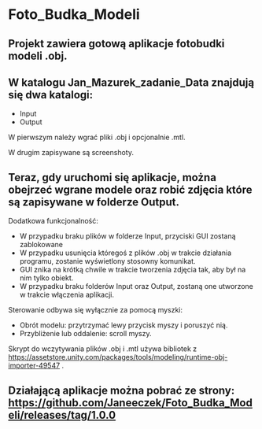 # Foto_Budka_Modeli

## Projekt zawiera gotową aplikacje fotobudki modeli .obj.
## W katalogu Jan_Mazurek_zadanie_Data znajdują się dwa katalogi:
- Input
- Output

W pierwszym należy wgrać pliki .obj i opcjonalnie .mtl.

W drugim zapisywane są screenshoty.
## Teraz, gdy uruchomi się aplikacje, można obejrzeć wgrane modele oraz robić zdjęcia które są zapisywane w folderze Output.


Dodatkowa funkcjonalność:
- W przypadku braku plików w folderze Input, przyciski GUI zostaną zablokowane
- W przypadku usunięcia któregoś z plików .obj w trakcie działania programu, zostanie wyświetlony stosowny komunikat.
- GUI znika na krótką chwile w trakcie tworzenia zdjęcia tak, aby był na nim tylko obiekt.
- W przypadku braku folderów Input oraz Output, zostaną one utworzone w trakcie włączenia aplikacji.

Sterowanie odbywa się wyłącznie za pomocą myszki:
- Obrót modelu: przytrzymać lewy przycisk myszy i poruszyć nią.
- Przybliżenie lub oddalenie: scroll myszy.

Skrypt do wczytywania plików .obj i .mtl używa bibliotek z https://assetstore.unity.com/packages/tools/modeling/runtime-obj-importer-49547 .

## Działającą aplikacje można pobrać ze strony: https://github.com/Janeeczek/Foto_Budka_Modeli/releases/tag/1.0.0

